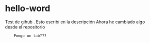 # hello-word
Test de gihub . Esto escribí en la descripción
Ahora he cambiado algo desde el repositorio

		Pongo un tab???
